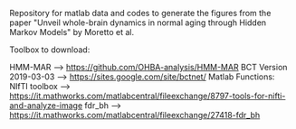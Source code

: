 Repository for matlab data and codes to generate the figures from the paper "Unveil whole-brain dynamics in normal aging through Hidden Markov Models" by Moretto et al.

Toolbox to download:

HMM-MAR			-->	https://github.com/OHBA-analysis/HMM-MAR
BCT Version 2019-03-03		--> 	https://sites.google.com/site/bctnet/
Matlab Functions:
	NIfTI toolbox 			-->	https://it.mathworks.com/matlabcentral/fileexchange/8797-tools-for-nifti-and-analyze-image
	fdr_bh				-->	https://it.mathworks.com/matlabcentral/fileexchange/27418-fdr_bh

